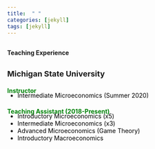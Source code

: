 ```yaml
---
title:  " "
categories: [jekyll]
tags: [jekyll]
---
```



<h4 style="margin-top:30px;" id="teaching"><strong>Teaching Experience</strong></h4>

<h4 style="margin-top:30px;"><font size="+1"> Michigan State University </font></h4>

<p style="margin-top:20px;"><strong style="color:#008208">Instructor </strong></p>

<ul style="margin-top:-20px;">
  <li><font  color="#000000">Intermediate Microeconomics (Summer 2020)</font> </li>
</ul> 


<p style="margin-top:20px;"><strong style="color:#008208">Teaching Assistant (2018-Present)</strong></p>

<ul style="margin-top:-20px;">
  <li><font  color="#000000">Introductory Microeconomics (x5)</font> </li>
  <li><font  color="#000000">Intermediate Microeconomics (x3)</font> </li> 
  <li><font  color="#000000">Advanced Microeconomics (Game Theory)</font> </li>
  <li><font color="#000000">Introductory Macroeconomics</font> </li> 
</ul> 




